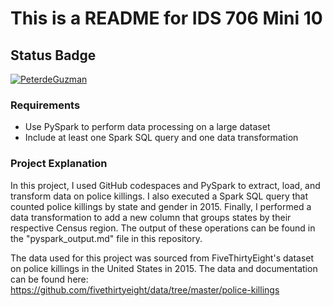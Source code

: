  # This is a README for IDS 706 Mini 10

## Status Badge 
[![PeterdeGuzman](https://github.com/nogibjj/PeterdeGuzman_Mini10/actions/workflows/main.yml/badge.svg)](https://github.com/nogibjj/PeterdeGuzman_Mini10/actions/workflows/main.yml)

### Requirements
-   Use PySpark to perform data processing on a large dataset
-   Include at least one Spark SQL query and one data transformation

### Project Explanation

In this project, I used GitHub codespaces and PySpark to extract, load, and transform data on police killings. I also executed a Spark SQL query that counted police killings by state and gender in 2015. Finally, I performed a data transformation to add a new column that groups states by their respective Census region. The output of these operations can be found in the "pyspark_output.md" file in this repository. 

The data used for this project was sourced from FiveThirtyEight's dataset on police killings in the United States in 2015. The data and documentation can be found here: https://github.com/fivethirtyeight/data/tree/master/police-killings

